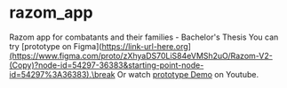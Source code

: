 # razom_app
Razom app for combatants and their families - Bachelor's Thesis
You can try [prototype on Figma](https://link-url-here.org](https://www.figma.com/proto/zXhyaDS70LiS84eVMSh2uO/Razom-V2-(Copy)?node-id=54297-36383&starting-point-node-id=54297%3A36383).\break
Or watch [prototype Demo](https://youtu.be/w6g1BkZnJks) on Youtube.
